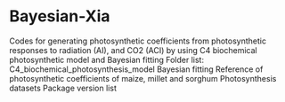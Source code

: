 # Bayesian-Xia
Codes for generating photosynthetic coefficients from photosynthetic responses to radiation (AI), and CO2 (ACI) by using C4 biochemical photosynthetic model and Bayesian fitting
Folder list:
C4_biochemical_photosynthesis_model
Bayesian fitting
Reference of photosynthetic coefficients of maize, millet and sorghum
Photosynthesis datasets
Package version list
